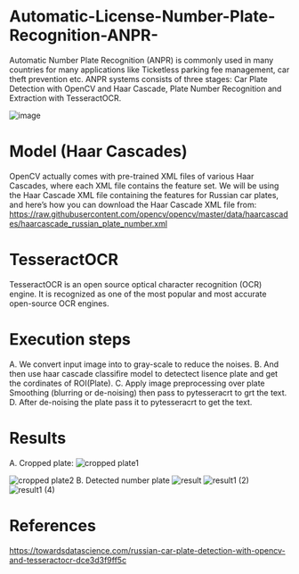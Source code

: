 # Automatic-License-Number-Plate-Recognition-ANPR-
Automatic Number Plate Recognition (ANPR) is commonly used in many countries for many applications like Ticketless parking fee management, car theft prevention etc. ANPR systems consists of three stages:  Car Plate Detection with OpenCV and Haar Cascade,  Plate Number Recognition and Extraction with TesseractOCR.


![image](https://user-images.githubusercontent.com/59818604/132103398-52d91c75-cb0b-4b91-9239-c9e33a8bc47b.png)

# Model (Haar Cascades)
OpenCV actually comes with pre-trained XML files of various Haar Cascades, where each XML file contains the feature set. We will be using the Haar Cascade XML file containing the features for Russian car plates, and here’s how you can download the Haar Cascade XML file from: https://raw.githubusercontent.com/opencv/opencv/master/data/haarcascades/haarcascade_russian_plate_number.xml

# TesseractOCR
TesseractOCR is an open source optical character recognition (OCR) engine. It is recognized as one of the most popular and most accurate open-source OCR engines. 

# Execution steps
A. We convert input image into to gray-scale to reduce the noises.
B. And then use haar cascade classifire model to detectect lisence plate and get the cordinates of ROI(Plate).
C. Apply image preprocessing over plate Smoothing (blurring or de-noising) then pass to pytesseracrt to grt the text.
D. After de-noising the plate pass it to pytesseracrt to get the text.

# Results
A. Cropped plate:
![cropped plate1](https://user-images.githubusercontent.com/59818604/132103726-b09fe3ae-2035-4745-8e09-b4a42c216944.png)

![cropped plate2](https://user-images.githubusercontent.com/59818604/132103714-b269beaf-5771-409c-b486-a3780adef221.png)
B. Detected number plate
![result](https://user-images.githubusercontent.com/59818604/132103767-7facfc58-7c0f-4a79-9fb0-ec88ae3fda99.png)
![result1 (2)](https://user-images.githubusercontent.com/59818604/132103785-1974b5ad-c9c9-4ee3-b295-d8c47ef778a6.jpg)
![result1 (4)](https://user-images.githubusercontent.com/59818604/132103795-beb3de96-14b6-4825-9850-a598f52a368a.jpg)

# References
https://towardsdatascience.com/russian-car-plate-detection-with-opencv-and-tesseractocr-dce3d3f9ff5c
